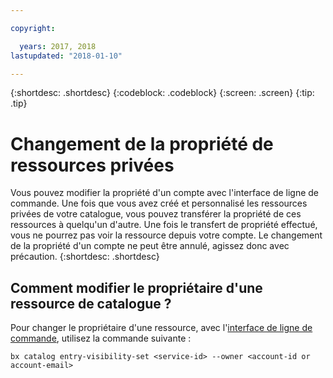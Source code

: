 ```yaml
---

copyright:

  years: 2017, 2018
lastupdated: "2018-01-10"

---
```


{:shortdesc: .shortdesc}
{:codeblock: .codeblock}
{:screen: .screen}
{:tip: .tip}

# Changement de la propriété de ressources privées

Vous pouvez modifier la propriété d'un compte avec l'interface de ligne de commande. Une fois que vous avez créé et personnalisé les ressources privées de votre catalogue, vous pouvez transférer la propriété de ces ressources à quelqu'un d'autre. Une fois le transfert de propriété effectué, vous ne pourrez pas voir la ressource depuis votre compte. Le changement de la propriété d'un compte ne peut être annulé, agissez donc avec précaution.
{:shortdesc: .shortdesc}

## Comment modifier le propriétaire d'une ressource de catalogue ?

Pour changer le propriétaire d'une ressource, avec l'[interface de ligne de commande](/docs/cli/reference/bluemix_cli/bx_cli.html#bx_commands_settings), utilisez la commande suivante :

`bx catalog entry-visibility-set <service-id> --owner <account-id or account-email>`
